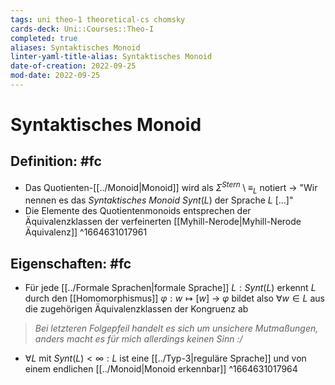 ```yaml
---
tags: uni theo-1 theoretical-cs chomsky
cards-deck: Uni::Courses::Theo-I
completed: true
aliases: Syntaktisches Monoid
linter-yaml-title-alias: Syntaktisches Monoid
date-of-creation: 2022-09-25
mod-date: 2022-09-25
---
```


# Syntaktisches Monoid

## Definition: #fc
- Das Quotienten-[[../Monoid|Monoid]] wird als $\Sigma^{Stern}\setminus\equiv_L$ notiert
	→ "Wir nennen es das *Syntaktisches Monoid* $Synt(L)$ der Sprache $L$ […]"
- Die Elemente des Quotientenmonoids entsprechen der Äquivalenzklassen der verfeinerten [[Myhill-Nerode|Myhill-Nerode Äquivalenz]]
^1664631017961

## Eigenschaften: #fc
- Für jede [[../Formale Sprachen|formale Sprache]] $L:Synt(L)$ erkennt $L$ durch den [[Homomorphismus]] $\varphi:w\mapsto[w]$
	→ $\varphi$ bildet also $\forall w\in L$ aus die zugehörigen Äquivalenzklassen der Kongruenz ab
> *Bei letzteren Folgepfeil handelt es sich um unsichere Mutmaßungen, anders macht es für mich allerdings keinen Sinn :/*
- $\forall L$ mit $Synt(L)<\infty:L$ ist eine [[../Typ-3|reguläre Sprache]] und von einem endlichen [[../Monoid|Monoid erkennbar]]
^1664631017964
